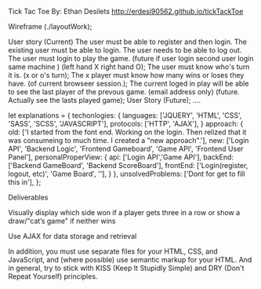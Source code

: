 Tick Tac Toe
By: Ethan Desilets
  http://erdesi90562.github.io/tickTackToe

Wireframe (./layoutWork);

User story (Current)
  The user must be able to register and then login.
  The existing user must be able to login.
  The user needs to be able to log out.
  The user must login to play the game. (future if user login second user login same machine ) (left hand X right hand O);
  The user must know who's turn it is. (x or o's turn);
  The x player must know how many wins or loses they have. (of current browseer session.);
  The current loged in play will be able to see the last player of the prevous game. (email address only) (future. Actually see the lasts played game);
User Story (Future);
  ....

let explanations = {
  techonlogies: {
    languages: ['JQUERY', 'HTML', 'CSS', 'SASS', 'SCSS', 'JAVASCRIPT'],
    protocols: ['HTTP', 'AJAX'],
  }
  approach: {
    old: ['I started from the font end. Working on the login. Then relized that it was consumeing to much time. I created a "new approach".'],
    new: ['Login API', 'Backend Logic', 'Frontend Gameboard', 'Game API', 'Frontend User Panel'],
    personalProperView: {
      api: ['Login API','Game API'],
      backEnd: ['Backend GameBoard', 'Backend ScoreBoard'],
      frontEnd: ['Login(register, logout, etc)', 'Game Board', ''],
    }
  },
  unsolvedProblems: ['Dont for get to fill this in'],
};


Deliverables

Visually display which side won if a player gets three in a row or show a draw/"cat’s game" if neither wins

Use AJAX for data storage and retrieval

In addition, you must use separate files for your HTML, CSS, and JavaScript, and (where possible) use semantic markup for your HTML. And in general, try to stick with KISS (Keep It Stupidly Simple) and DRY (Don't Repeat Yourself) principles.
